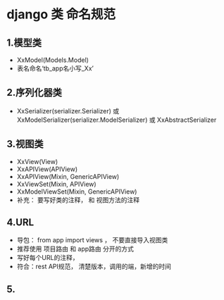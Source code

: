 # django 类 命名规范

## 1.模型类
- XxModel(Models.Model)
- 表名命名‘tb_app名小写_Xx’
## 2.序列化器类
- XxSerializer(serializer.Serializer) 或 XxModelSerializer(serializer.ModelSerializer) 或 XxAbstractSerializer
## 3.视图类
- XxView(View)
- XxAPIView(APIView)
- XxAPIView(Mixin, GenericAPIView)
- XxViewSet(Mixin, APIView)
- XxModelViewSet(Mixin, GenericAPIView)
- 补充： 要写好类的注释， 和 视图方法的注释
## 4.URL
- 导包： from app import views ， 不要直接导入视图类
- 推荐使用 项目路由 和 app路由 分开的方式
- 写好每个URL的注释，
- 符合：rest API规范， 清楚版本，调用的端，新增的时间

## 5.